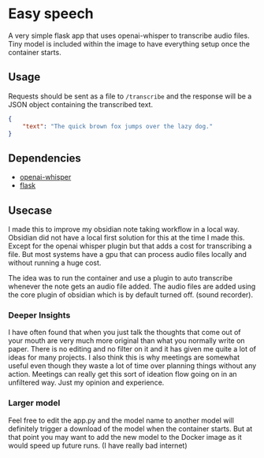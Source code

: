 # Easy speech

A very simple flask app that uses openai-whisper to transcribe audio files. Tiny model is included within the image to have everything setup once the container starts.

## Usage

Requests should be sent as a file to `/transcribe` and the response will be a JSON object containing the transcribed text.
```json
{
    "text": "The quick brown fox jumps over the lazy dog."
}
```

## Dependencies

- [openai-whisper](https://github.com/openai/whisper)
- [flask](https://flask.palletsprojects.com/en/2.3.x/)

## Usecase

I made this to improve my obsidian note taking workflow in a local way. Obsidian did not have a local first solution for this at the time I made this. Except for the openai whisper plugin but that adds a cost for transcribing a file. But most systems have a gpu that can process audio files locally and without running a huge cost.

The idea was to run the container and use a plugin to auto transcribe whenever the note gets an audio file added. The audio files are added using the core plugin of obsidian which is by default turned off. (sound recorder).

### Deeper Insights

I have often found that when you just talk the thoughts that come out of your mouth are very much more original than what you normally write on paper. There is no editing and no filter on it and it has given me quite a lot of ideas for many projects. I also think this is why meetings are somewhat useful even though they waste a lot of time over planning things without any action. Meetings can really get this sort of ideation flow going on in an unfiltered way. Just my opinion and experience.


### Larger model

Feel free to edit the app.py and the model name to another model will definitely trigger a download of the model when the container starts. But at that point you may want to add the new model to the Docker image as it would speed up future runs. (I have really bad internet)